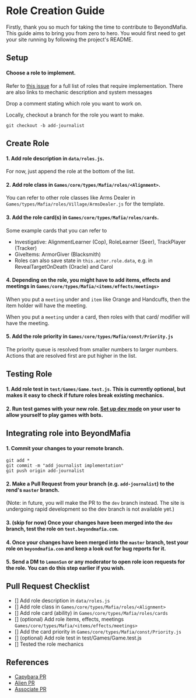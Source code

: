 # Role Creation Guide

Firstly, thank you so much for taking the time to contribute to BeyondMafia. This guide aims to bring you from zero to hero. You would first need to get your site running by following the project's README.

## Setup

#### Choose a role to implement.

Refer to [this issue](https://github.com/r3ndd/BeyondMafia-Integration/issues/16) for a full list of roles that require implementation. There are also links to mechanic description and system messages

Drop a comment stating which role you want to work on.

Locally, checkout a branch for the role you want to make.

`git checkout -b add-journalist`

## Create Role

#### 1. Add role description in `data/roles.js`. 

For now, just append the role at the bottom of the list.

#### 2. Add role class in `Games/core/types/Mafia/roles/<Alignment>`. 

You can refer to other role classes like Arms Dealer in `Games/types/Mafia/roles/Village/ArmsDealer.js` for the template.

#### 3. Add the role card(s) in `Games/core/types/Mafia/roles/cards`.

Some example cards that you can refer to

- Investigative: AlignmentLearner (Cop), RoleLearner (Seer), TrackPlayer (Tracker)
- GiveItems: ArmorGiver (Blacksmith)
- Roles can also save state in `this.actor.role.data`, e.g. in RevealTargetOnDeath (Oracle) and Carol

#### 4. Depending on the role, you might have to add items, effects and meetings in `Games/core/types/Mafia/<items/effects/meetings>`

When you put a `meeting` under and `item` like Orange and Handcuffs, then the item holder will have the meeting.

When you put a `meeting` under a card, then roles with that card/ modifier will have the meeting.

#### 5. Add the role priority in `Games/core/types/Mafia/const/Priority.js`

The priority queue is resolved from smaller numbers to larger numbers. Actions that are resolved first are put higher in the list.

## Testing Role

#### 1. Add role test in `test/Games/Game.test.js`. This is currently optional, but makes it easy to check if future roles break existing mechanics.

#### 2. Run test games with your new role. [Set up dev mode](/docs/bot-games.md) on your user to allow yourself to play games with bots.

## Integrating role into BeyondMafia

#### 1. Commit your changes to your remote branch.

```
git add *
git commit -m "add journalist implementation"
git push origin add-journalist
```

#### 2. Make a Pull Request from your branch (e.g. `add-journalist`) to the rend's `master` branch.

(Note: in future, you will make the PR to the `dev` branch instead. The site is undergoing rapid development so the dev branch is not available yet.)

#### 3. (skip for now) Once your changes have been merged into the `dev` branch, test the role on `test.beyondmafia.com`.

#### 4. Once your changes have been merged into the `master` branch, test your role on `beyondmafia.com` and keep a look out for bug reports for it.

#### 5. Send a DM to `LemonSun` or any moderator to open role icon requests for the role. You can do this step earlier if you wish.

## Pull Request Checklist

- [] Add role description in `data/roles.js`
- [] Add role class in `Games/core/types/Mafia/roles/<Alignment>`
- [] Add role card (ability) in `Games/core/types/Mafia/roles/cards`
- [] (optional) Add role items, effects, meetings `Games/core/types/Mafia/<items/effects/meetings>`
- [] Add the card priority in `Games/core/types/Mafia/const/Priority.js`
- [] (optional) Add role test in test/Games/Game.test.js
- [] Tested the role mechanics

## References

- [Capybara PR](https://github.com/r3ndd/BeyondMafia-Integration/pull/2)
- [Alien PR](https://github.com/r3ndd/BeyondMafia-Integration/pull/11)
- [Associate PR](https://github.com/r3ndd/BeyondMafia-Integration/pull/29)